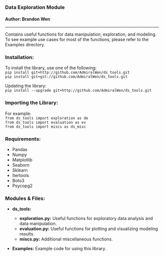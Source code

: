 ### Data Exploration Module
#### Author: Brandon Wen

------------------------------------

Contains useful functions for data manipulation, exploration, and modeling. To see example use cases for most of the functions, please refer to the Examples directory.

### Installation:
To install the library, use one of the following:  
`pip install git+http://github.com/AdmiralWen/ds_tools.git`  
`pip install git+git://github.com/AdmiralWen/ds_tools.git`

Updating the library:  
`pip install --upgrade git+http://github.com/AdmiralWen/ds_tools.git`

### Importing the Library:
For example:  
`from ds_tools import exploration as de`  
`from ds_tools import evaluation as ev`  
`from ds_tools import miscs as ds_misc`

### Requirements:
- Pandas
- Numpy
- Matplotlib
- Seaborn
- Sklearn
- Itertools
- Boto3
- Psycopg2

### Modules & Files:
- **ds_tools:**
    - **exploration.py:** Useful functions for exploratory data analysis and data manipulation.
    - **evaluation.py:** Useful functions for plotting and visualizing modeling results.
    - **miscs.py:** Additional miscellaneous functions.

- **Examples:** Example code for using this library.